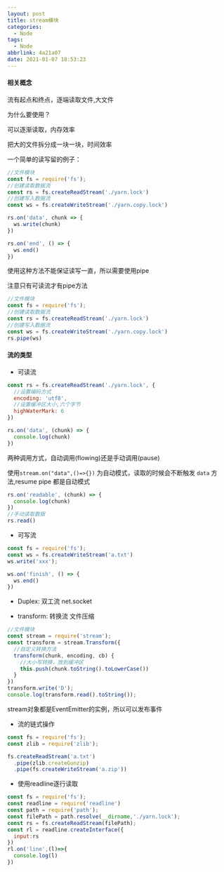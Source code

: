 ```yaml
---
layout: post
title: stream模块
categories:
  - Node
tags:
  - Node
abbrlink: 4a21a07
date: 2021-01-07 18:53:23
---
```


#### 相关概念

流有起点和终点，逐端读取文件,大文件

为什么要使用？

可以逐渐读取，内存效率

把大的文件拆分成一块一块，时间效率

一个简单的读写留的例子：

```javascript
//文件模块
const fs = require('fs');
//创建读取数据流 
const rs = fs.createReadStream('./yarn.lock')
//创建写入数据流 
const ws = fs.createWriteStream('./yarn.copy.lock')

rs.on('data', chunk => {
  ws.write(chunk)
})

rs.on('end', () => {
  ws.end()
})
```

使用这种方法不能保证读写一直，所以需要使用pipe

注意只有可读流才有pipe方法

```javascript
//文件模块
const fs = require('fs');
//创建读取数据流 
const rs = fs.createReadStream('./yarn.lock')
//创建写入数据流 
const ws = fs.createWriteStream('./yarn.copy.lock')
rs.pipe(ws)
```

#### 流的类型

+ 可读流

```javascript
const rs = fs.createReadStream('./yarn.lock', {
  //设置编码方式
  encoding: 'utf8',
  //设置缓冲区大小,六个字节
  highWaterMark: 6
})

rs.on('data', (chunk) => {
  console.log(chunk)
})
```

两种调用方式，自动调用(flowing)还是手动调用(pause)

使用`stream.on("data",()=>{})` 为自动模式，读取的时候会不断触发 `data` 方法,resume pipe 都是自动模式

```javascript
rs.on('readable', (chunk) => {
  console.log(chunk)
})
//手动读取数据
rs.read()
```

+ 可写流

```javascript
const fs = require('fs');
const ws = fs.createWriteStream('a.txt')
ws.write('xxx');

ws.on('finish', () => {
  ws.end()
})
```

+ Duplex: 双工流  net.socket

+ transform: 转换流 文件压缩

```javascript
//文件模块
const stream = require('stream');
const transform = stream.Transform({
  //自定义转换方法
  transform(chunk, encoding, cb) {
    //大小写转换，放到缓冲区
    this.push(chunk.toString().toLowerCase())
  }
})
transform.write('D');
console.log(transform.read().toString());
```

stream对象都是EventEmitter的实例，所以可以发布事件

+ 流的链式操作

```javascript
const fs = require('fs');
const zlib = require('zlib');

fs.createReadStream('a.txt')
  .pipe(zlib.createGunzip)
  .pipe(fs.createWriteStream('a.zip'))
```

+ 使用readline逐行读取

```javascript
const fs = require('fs');
const readline = require('readline')
const path = require('path');
const filePath = path.resolve(__dirname,'./yarn.lock');
const rs = fs.createReadStream(filePath);
const rl = readline.createInterface({
  input:rs
})
rl.on('line',(l)=>{
  console.log(l)
})
```

